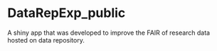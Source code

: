 # DataRepExp_public
 A shiny app that was developed to improve the FAIR of research data hosted on data repository.
